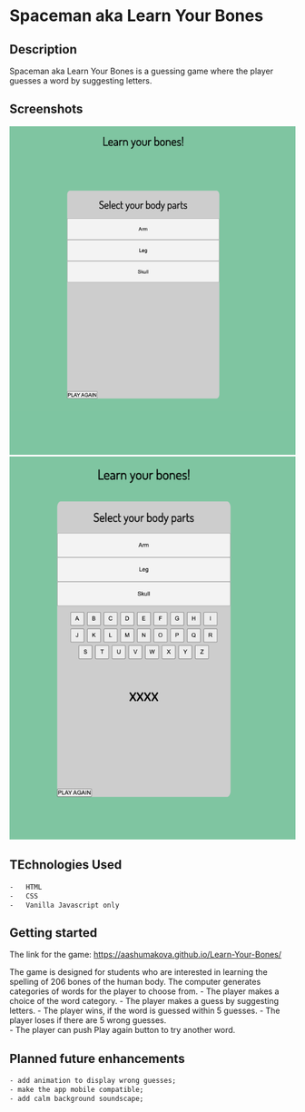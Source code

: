 # Spaceman aka Learn Your Bones
## Description
Spaceman aka Learn Your Bones is a guessing game where the player guesses a word by suggesting letters.

## Screenshots
![Start of the game](start.png)
![Player chose the word to guess](word-chosen.png)

## TEchnologies Used
    -   HTML
    -   CSS
    -   Vanilla Javascript only

## Getting started
The link for the game:
https://aashumakova.github.io/Learn-Your-Bones/

The game is designed for students who are interested in learning the spelling of 206 bones of the human body. The computer generates categories of words for the player to choose from.
    - The player makes a choice of the word category.
    - The player makes a guess by suggesting letters.
    - The player wins, if the word is guessed within 5 guesses. 
    - The player loses if there are 5 wrong guesses.  
    - The player can push Play again button to try another word. 

## Planned future enhancements
    - add animation to display wrong guesses;
    - make the app mobile compatible;
    - add calm background soundscape;

